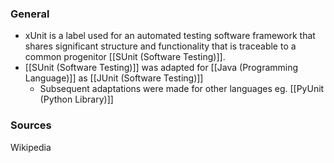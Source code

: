 ### General
- xUnit is a label used for an automated testing software framework that shares significant structure and functionality that is traceable to a common progenitor [[SUnit (Software Testing)]].
- [[SUnit (Software Testing)]]  was adapted for [[Java (Programming Language)]] as [[JUnit (Software Testing)]]
	- Subsequent adaptations were made for other languages eg. [[PyUnit (Python Library)]]

### Sources
Wikipedia